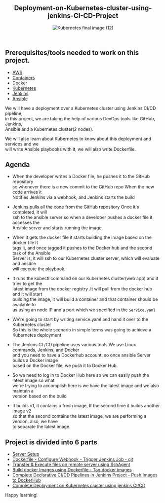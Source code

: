 <div align="center">

## Deployment-on-Kubernetes-cluster-using-jenkins-CI-CD-Project

![Kubernetes final image (12)](https://user-images.githubusercontent.com/58173938/197373162-1f510766-4437-41ba-b6f8-deead93c7693.png)

</div>
<br>

## Prerequisites/tools needed to work on this project. 

- [AWS](https://github.com/awsdocs/amazon-ec2-user-guide/blob/master/doc_source/EC2_GetStarted.md)
- [Containers](https://www.redhat.com/en/topics/containers/whats-a-linux-container)
- [Docker](https://docs.docker.com/get-started/overview/)
- [Kubernetes](https://github.com/Krishnamohan-Yerrabilli/Kubernetes-hands-on)
- [Jenkins](https://www.jenkins.io/doc/tutorials/)
- [Ansible](https://docs.ansible.com/ansible/latest/getting_started/index.html)

We will have a deployment over a Kubernetes cluster using Jenkins CI/CD pipeline,  <br>
in this project, we are taking the help of various DevOps tools like GitHub, Jenkins, <br>
Ansible and a Kubernetes cluster(2 nodes).

We will also learn about Kubernetes to know about this deployment and services and we  <br>
will write Ansible playbooks with it, we will also write Dockerfile.

## Agenda 

 - When the developer writes a Docker file, he pushes it to the GitHub repository  <br>
   so whenever there is a new commit to the GitHub repo When the new code arrives it  <br>
   Notifies Jenkins via a webhook, and Jenkins starts the build

 - Jenkins pulls all the code from the GitHub repository Once it's completed, it will <br>
  ssh to the ansible server so when a developer pushes a docker file it accesses the  <br>
  Ansible server and starts running the image.

 - When it gets the docker file it starts building the image based on the docker file It  <br>
  tags it, and once tagged it pushes to the Docker hub and the second task of the Ansible  <br>
  Server is, it will ssh to our Kubernetes cluster server, which will evaluate and ansible  <br>
  will execute the playbook.

 - It runs the kubectl command on our Kubernetes cluster(web app) and it tries to get the  <br>
  latest image from the docker registry .It will pull from the docker hub and it will start <br>
  building the image, it will build a container and that container should be available to <br>
  us using an node IP and a port which we specified in the `Service.yaml`

 - We're going to start by writing service.yaml and hand it over to the Kubernetes cluster <br>
  So this is the whole scenario in simple terms was going to achieve a Kubernetes deployment

 - The Jenkins CI /CD pipeline uses various tools We use Linux commands, Jenkins, and Docker <br>
   and you need to have a Dockerhub account, so once ansible Server builds a Docker image <br>
   based on the Docker file, we push it to Docker Hub.

 - So we need to log in to Docker Hub here so we can easily push the latest image so what  <br>
   we're trying to accomplish here is we have the latest image and we also maintain a <br>
   version based on the build

 - It builds v1, it contains a fresh image, If the second time it builds another image v2 <br>
 so that the second contains the latest image, we are performing a version, also, we have <br>
 to separate the latest image.
 
## Project is divided into 6 parts

- [Server Setup](https://github.com/Krishnamohan-Yerrabilli/Deployment-on-K8s-cluster-using-jenkins-CI-CD/tree/main/Server%20Setup) 
- [Dockerfile - Configure Webhook - Trigger Jenkins Job - git](https://github.com/Krishnamohan-Yerrabilli/Deployment-on-K8s-cluster-using-jenkins-CI-CD/tree/main/Dockerfile%20-%20Configure%20Webhook%20-%20Trigger%20Jenkins%20Job%20-%20git) 
- [Transfer & Execute files on remote server using SshAgent](https://github.com/Krishnamohan-Yerrabilli/Deployment-on-K8s-cluster-using-jenkins-CI-CD/tree/main/Transfer%20%26%20Execute%20files%20on%20remote%20server%20using%20SshAgent)
- [Build docker Images using Dockerfile - Tag docker images](https://github.com/Krishnamohan-Yerrabilli/Deployment-on-K8s-cluster-using-jenkins-CI-CD/tree/main/Build%20docker%20Images%20using%20Dockerfile%20-%20Tag%20docker%20images)
- [Complete Declarative CI/CD Pipelines in Jenkins Project - Push Images to DockerHub](https://github.com/Krishnamohan-Yerrabilli/Deployment-on-K8s-cluster-using-jenkins-CI-CD/tree/main/Complete%20Declarative%20CI-CD%20Pipelines%20in%20Jenkins%20Project%20-%20Push%20Images%20to%20DockerHub)
- [Complete Deployment on Kubernetes cluster using jenkins CI/CD](https://github.com/Krishnamohan-Yerrabilli/Deployment-on-K8s-cluster-using-jenkins-CI-CD/tree/main/Complete%20Deployment%20on%20Kubernetes%20cluster%20using%20jenkins%20CI-CD)

Happy learning!
